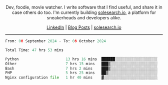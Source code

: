 <p align="center">Dev, foodie, movie watcher. I write software that I find useful, and share it in case others do too. I'm currently building <a href="https://solesearch.io">solesearch.io</a>, a platform for sneakerheads and developers alike.</p>
<p align="center">
  <a href="https://www.linkedin.com/in/peter-rauscher">LinkedIn</a>
  |
  <a href="https://dev.to/peterrauscher">Blog Posts</a>
  |
  <a href="https://solesearch.io">solesearch.io</a>
</p>
<hr/>
<!--START_SECTION:waka-->

```python
From: 08 September 2024 - To: 08 October 2024

Total Time: 47 hrs 53 mins

Python                     13 hrs 16 mins  ██████░░░░░░░░░░░░░░░░░░░   24.07 %
Other                      7 hrs 15 mins   ███▒░░░░░░░░░░░░░░░░░░░░░   13.18 %
Bash                       7 hrs 2 mins    ███▒░░░░░░░░░░░░░░░░░░░░░   12.78 %
PHP                        5 hrs 25 mins   ██▒░░░░░░░░░░░░░░░░░░░░░░   09.85 %
Nginx configuration file   1 hr 40 mins    ▓░░░░░░░░░░░░░░░░░░░░░░░░   03.04 %
```

<!--END_SECTION:waka-->
